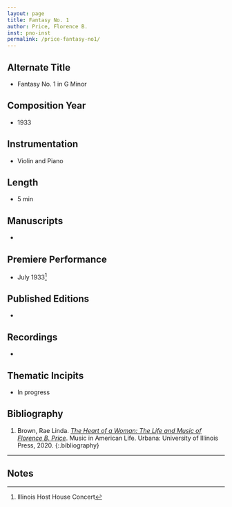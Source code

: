 ```yaml
---
layout: page
title: Fantasy No. 1
author: Price, Florence B.
inst: pno-inst
permalink: /price-fantasy-no1/
---
```


## Alternate Title
- Fantasy No. 1 in G Minor

## Composition Year
- 1933

## Instrumentation
- Violin and Piano

## Length
- 5 min

## Manuscripts
- 

## Premiere Performance
- July 1933[^fn1]

## Published Editions
- 

## Recordings
- 

## Thematic Incipits
- In progress

## Bibliography
1. Brown, Rae Linda. <a href="https://www.worldcat.org/title/1122800180" target="_blank">*The Heart of a Woman: The Life and Music of Florence B. Price*</a>. Music in American Life. Urbana: University of Illinois Press, 2020.
{:.bibliography}

---
## Notes
[^fn1]: Illinois Host House Concert